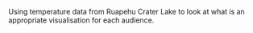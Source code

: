 Using temperature data from Ruapehu Crater Lake to look at what is an appropriate visualisation for each audience.
